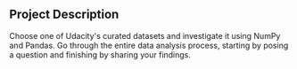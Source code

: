## Project Description

Choose one of Udacity's curated datasets and investigate it using NumPy and Pandas. Go through the entire data analysis process, starting by posing a question and finishing by sharing your findings.

